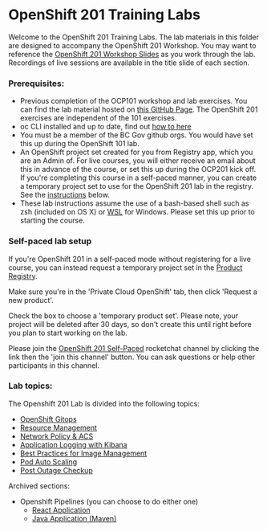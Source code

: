 # OpenShift 201 Training Labs
Welcome to the OpenShift 201 Training Labs. 
The lab materials in this folder are designed to accompany the OpenShift 201 Workshop.
You may want to reference the [OpenShift 201 Workshop Slides](https://docs.google.com/presentation/d/1h1123AfJx5k9shYZc6JpHdpKbJSt_qcdDf9V_We9qNc) as you work through the lab. Recordings of live sessions are available in the title slide of each section. 


### Prerequisites:
- Previous completion of the OCP101 workshop and lab exercises. You can find the lab material hosted on [this GitHub Page](https://github.com/BCDevOps/devops-platform-workshops/tree/master/101-lab/content). The OpenShift 201 exercises are independent of the 101 exercises. 
- oc CLI installed and up to date, find out [how to here](https://developer.gov.bc.ca/docs/default/component/platform-developer-docs/docs/openshift-projects-and-access/install-the-oc-command-line-tool/)
- You must be a member of the BC Gov github orgs. You would have set this up during the OpenShift 101 lab. 
- An OpenShift project set created for you from Registry app, which you are an Admin of. For live courses, you will either receive an email about this in advance of the course, or set this up during the OCP201 kick off. If you're completing this course in a self-paced manner, you can create a temporary project set to use for the OpenShift 201 lab in the registry. See the [instructions](#self-paced-lab-setup) below. 
- These lab instructions assume the use of a bash-based shell such as zsh (included on OS X) or [WSL](https://www.howtogeek.com/249966/how-to-install-and-use-the-linux-bash-shell-on-windows-10/) for Windows. Please set this up prior to starting the course. 

### Self-paced lab setup 
If you're OpenShift 201 in a self-paced mode without registering for a live course, you can instead request a temporary project set in the [Product Registry](https://registry.developer.gov.bc.ca/private-cloud/products/all). 

Make sure you're in the 'Private Cloud OpenShift' tab, then click 'Request a new product'. 

Check the box to choose a 'temporary product set'. Please note, your project will be deleted after 30 days, so don't create this until right before you plan to start working on the lab. 

Please join the [OpenShift 201 Self-Paced](https://chat.developer.gov.bc.ca/channel/openshift-201-selfpaced) rocketchat channel by clicking the link then the 'join this channel' button. You can ask questions or help other participants in this channel. 


### Lab topics:

The Openshift 201 Lab is divided into the following topics:
* [OpenShift Gitops](./gitops.md)
* [Resource Management](./resource-mgmt.md) 
* [Network Policy & ACS](./network-policy.md)
* [Application Logging with Kibana](./logging.md)
* [Best Practices for Image Management](./image-management.md)
* [Pod Auto Scaling](./rh201-pod-auto-scale.md)
* [Post Outage Checkup](./post-outage-checkup.md)

Archived sections: 
* Openshift Pipelines (you can choose to do either one)
    * [React Application](./react-pipeline.md)
    * [Java Application (Maven)](./pipelines.md)
